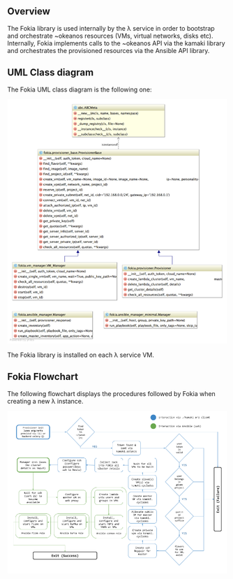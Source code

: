 ## Overview

The Fokia library is used internally by the λ service in order to bootstrap and orchestrate ~okeanos resources (VMs, virtual networks, disks etc). Internally, Fokia implements calls to the ~okeanos API via the kamaki library and orchestrates the provisioned resources via the Ansible API library. 

## UML Class diagram

The Fokia UML class diagram is the following one:

![Screenshot](../images/fokia-uml.png)

The Fokia library is installed on each λ service VM. 


## Fokia Flowchart

The following flowchart displays the procedures followed by Fokia when creating a new λ instance. 

![Screenshot](../images/fokia-flowchart.png)


